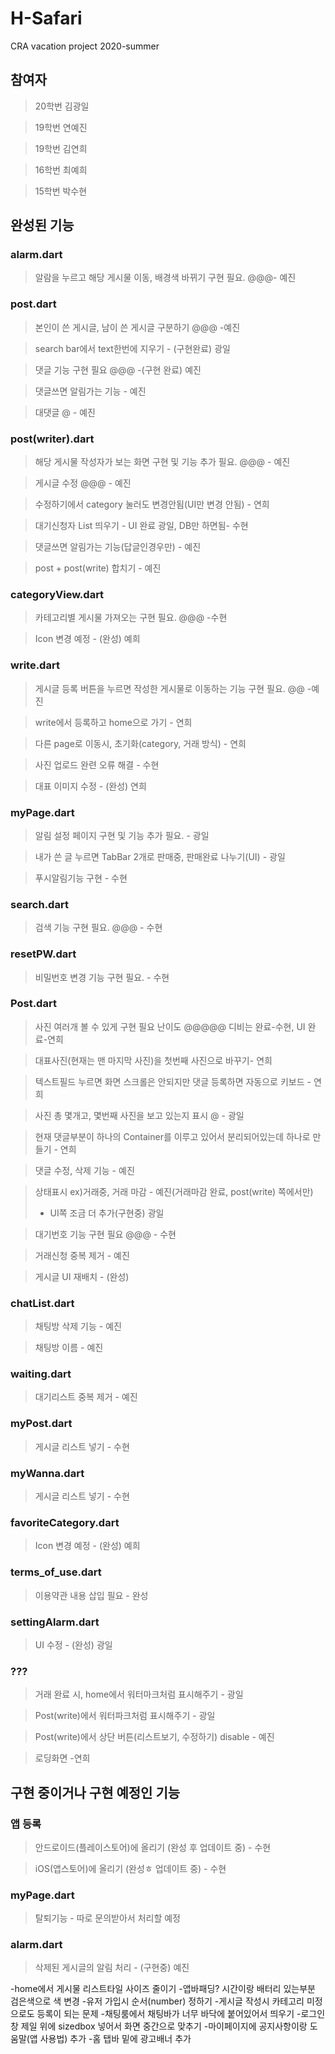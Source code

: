 # H-Safari
CRA vacation project 2020-summer

## 참여자
> 20학번 김광일

> 19학번 연예진

> 19학번 김연희

> 16학번 최예희

> 15학번 박수현

## 완성된 기능

### alarm.dart
> 알람을 누르고 해당 게시물 이동, 배경색 바뀌기 구현 필요. @@@- 예진

### post.dart
> 본인이 쓴 게시글, 남이 쓴 게시글 구분하기 @@@ -예진

> search bar에서 text한번에 지우기 - (구현완료) 광일

> 댓글 기능 구현 필요  @@@ -(구현 완료) 예진

> 댓글쓰면 알림가는 기능 - 예진

> 대댓글 @ - 예진

### post(writer).dart
> 해당 게시물 작성자가 보는 화면 구현 및 기능 추가 필요. @@@ - 예진

> 게시글 수정 @@@ - 예진

> 수정하기에서 category 눌러도 변경안됨(UI만 변경 안됨) - 연희

> 대기신청자 List 띄우기 - UI 완료 광일, DB만 하면됨- 수현

> 댓글쓰면 알림가는 기능(답글인경우만) - 예진

> post + post(write) 합치기 - 예진


### categoryView.dart
> 카테고리별 게시물 가져오는 구현 필요. @@@ -수현

> Icon 변경 예정 - (완성) 예희

### write.dart
> 게시글 등록 버튼을 누르면 작성한 게시물로 이동하는 기능 구현 필요. @@ -예진

> write에서 등록하고 home으로 가기 - 연희

> 다른 page로 이동시, 초기화(category, 거래 방식) - 연희

> 사진 업로드 완련 오류 해결 - 수현

> 대표 이미지 수정 - (완성) 연희

### myPage.dart
> 알림 설정 페이지 구현 및 기능 추가 필요. - 광일

> 내가 쓴 글 누르면 TabBar 2개로 판매중, 판매완료 나누기(UI) - 광일

> 푸시알림기능 구현 - 수현

### search.dart
> 검색 기능 구현 필요. @@@ - 수현

### resetPW.dart
> 비밀번호 변경 기능 구현 필요. - 수현

### Post.dart
> 사진 여러개 볼 수 있게 구현 필요 난이도 @@@@@ 디비는 완료-수현, UI 완료-연희

> 대표사진(현재는 맨 마지막 사진)을 첫번째 사진으로 바꾸기- 연희

> 텍스트필드 누르면 화면 스크롤은 안되지만 댓글 등록하면 자동으로 키보드  - 연희

> 사진 총 몇개고, 몇번째 사진을 보고 있는지 표시 @ - 광일

> 현재 댓글부분이 하나의 Container를 이루고 있어서 분리되어있는데 하나로 만들기 - 연희

> 댓글 수정, 삭제 기능 - 예진

> 상태표시 ex)거래중, 거래 마감 - 예진(거래마감 완료, post(write) 쪽에서만)
> + UI쪽 조금 더 추가(구현중) 광일

> 대기번호 기능 구현 필요 @@@ - 수현

> 거래신청 중복 제거 - 예진

> 게시글 UI 재배치 - (완성)

### chatList.dart
> 채팅방 삭제 기능 - 예진

> 채팅방 이름 - 예진

### waiting.dart
> 대기리스트 중복 제거 - 예진

### myPost.dart
> 게시글 리스트 넣기 - 수현

### myWanna.dart
> 게시글 리스트 넣기 - 수현

### favoriteCategory.dart
> Icon 변경 예정 - (완성) 예희

### terms_of_use.dart 
> 이용약관 내용 삽입 필요 - 완성

### settingAlarm.dart
> UI 수정 - (완성) 광일




### ???
> 거래 완료 시, home에서 워터마크처럼 표시해주기 - 광일

> Post(write)에서 워터파크처럼 표시해주기 - 광일

> Post(write)에서 상단 버튼(리스트보기, 수정하기) disable - 예진

> 로딩화면 -연희





## 구현 중이거나 구현 예정인 기능

### 앱 등록
> 안드로이드(플레이스토어)에 올리기 (완성 후 업데이트 중) - 수현

> iOS(앱스토어)에 올리기 (완성ㅎ 업데이트 중) - 수현

### myPage.dart
> 탈퇴기능 - 따로 문의받아서 처리할 예정

### alarm.dart
> 삭제된 게시글의 알림 처리 - (구현중) 예진

-home에서 게시물 리스트타일 사이즈 줄이기
-앱바패딩? 시간이랑 배터리 있는부분 검은색으로 색 변경
-유저 가입시 순서(number) 정하기
-게시글 작성시 카테고리 미정으로도 등록이 되는 문제
-채팅룸에서 채팅바가 너무 바닥에 붙어있어서 띄우기
-로그인창 제일 위에 sizedbox 넣어서 화면 중간으로 맞추기
-마이페이지에 공지사항이랑 도움말(앱 사용법) 추가
-홈 탭바 밑에 광고배너 추가

